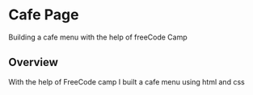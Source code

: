 # Cafe Page
Building a cafe menu with the help of freeCode Camp

## Overview
With the help of FreeCode camp I built a cafe menu using html and css
